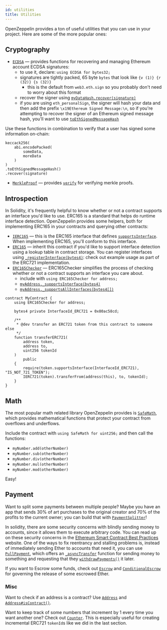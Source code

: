 ```yaml
---
id: utilities
title: Utilities
---
```


OpenZeppelin provides a ton of useful utilities that you can use in your project. Here are some of the more popular ones:

## Cryptography

- [`ECDSA`](api/cryptography#ecdsa) — provides functions for recovering and managing Ethereum account ECDSA signatures:
  - to use it, declare: `using ECDSA for bytes32;`
  - signatures are tightly packed, 65 byte `bytes` that look like `{v (1)} {r (32)} {s (32)}`
    - this is the default from `web3.eth.sign` so you probably don't need to worry about this format
  - recover the signer using [`myDataHash.recover(signature)`](api/cryptography#ECDSA.recover(bytes32,bytes))
  - if you are using `eth_personalSign`, the signer will hash your data and then add the prefix `\x19Ethereum Signed Message:\n`, so if you're attempting to recover the signer of an Ethereum signed message hash, you'll want to use [`toEthSignedMessageHash`](api/cryptography#ECDSA.toEthSignedMessageHash(bytes32))


Use these functions in combination to verify that a user has signed some information on-chain:

```solidity
keccack256(
    abi.encodePacked(
        someData,
        moreData
    )
)
.toEthSignedMessageHash()
.recover(signature)
```

- [`MerkleProof`](api/cryptography#merkleproof) — provides [`verify`](api/cryptography#MerkleProof.verify(bytes32[],bytes32,bytes32)) for verifying merkle proofs.


## Introspection

In Solidity, it's frequently helpful to know whether or not a contract supports an interface you'd like to use. ERC165 is a standard that helps do runtime interface detection. OpenZeppelin provides some helpers, both for implementing ERC165 in your contracts and querying other contracts:

- [`IERC165`](api/introspection#ierc165) — this is the ERC165 interface that defines [`supportsInterface`](api/introspection#IERC165.supportsInterface(bytes4)). When implementing ERC165, you'll conform to this interface.
- [`ERC165`](api/introspection#erc165) — inherit this contract if you'd like to support interface detection using a lookup table in contract storage. You can register interfaces using [`_registerInterface(bytes4)`](api/introspection#ERC165._registerInterface(bytes4)): check out example usage as part of the ERC721 implementation.
- [`ERC165Checker`](api/introspection#erc165checker) — ERC165Checker simplifies the process of checking whether or not a contract supports an interface you care about.
  - include with `using ERC165Checker for address;`
  - [`myAddress._supportsInterface(bytes4)`](api/introspection#ERC165Checker._supportsInterface(address,bytes4))
  - [`myAddress._supportsAllInterfaces(bytes4[])`](api/introspection#ERC165Checker._supportsAllInterfaces(address,bytes4[]))


```solidity
contract MyContract {
    using ERC165Checker for address;

    bytes4 private InterfaceId_ERC721 = 0x80ac58cd;

    /**
     * @dev transfer an ERC721 token from this contract to someone else
     */
    function transferERC721(
        address token,
        address to,
        uint256 tokenId
    )
        public
    {
        require(token.supportsInterface(InterfaceId_ERC721), "IS_NOT_721_TOKEN");
        IERC721(token).transferFrom(address(this), to, tokenId);
    }
}
```

## Math

The most popular math related library OpenZeppelin provides is [`SafeMath`](api/math#safemath), which provides mathematical functions that protect your contract from overflows and underflows.

Include the contract with `using SafeMath for uint256;` and then call the functions:

- `myNumber.add(otherNumber)`
- `myNumber.sub(otherNumber)`
- `myNumber.div(otherNumber)`
- `myNumber.mul(otherNumber)`
- `myNumber.mod(otherNumber)`

Easy!

## Payment

Want to split some payments between multiple people? Maybe you have an app that sends 30% of art purchases to the original creator and 70% of the profits to the current owner; you can build that with [`PaymentSplitter`](api/payment#paymentsplitter)!

In solidity, there are some security concerns with blindly sending money to accounts, since it allows them to execute arbitrary code. You can read up on these security concerns in the [Ethereum Smart Contract Best Practices](https://consensys.github.io/smart-contract-best-practices/) website. One of the ways to fix reentrancy and stalling problems is, instead of immediately sending Ether to accounts that need it, you can use [`PullPayment`](api/payment#pullpayment), which offers an [`_asyncTransfer`](api/payment#PullPayment._asyncTransfer(address,uint256)) function for sending money to something and requesting that they [`withdrawPayments()`](api/payment#PullPayment.withdrawPayments(address%20payable)) it later.

If you want to Escrow some funds, check out [`Escrow`](api/payment#escrow) and [`ConditionalEscrow`](api/payment#conditionalescrow) for governing the release of some escrowed Ether.

### Misc

Want to check if an address is a contract? Use [`Address`](api/utils#address) and [`Address#isContract()`](api/utils#Address.isContract(address)).

Want to keep track of some numbers that increment by 1 every time you want another one? Check out [`Counter`](api/drafts#counter). This is especially useful for creating incremental ERC721 `tokenId`s like we did in the last section.
